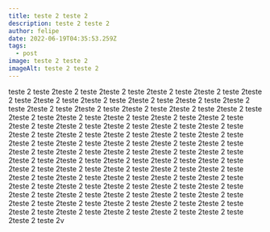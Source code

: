 ```yaml
---
title: teste 2 teste 2
description: teste 2 teste 2
author: felipe
date: 2022-06-19T04:35:53.259Z
tags:
  - post
image: teste 2 teste 2
imageAlt: teste 2 teste 2
---
```

teste 2 teste 2teste 2 teste 2teste 2 teste 2teste 2 teste 2teste 2 teste 2teste 2 teste 2teste 2 teste 2teste 2 teste 2teste 2 teste 2teste 2 teste 2teste 2 teste 2teste 2 teste 2teste 2 teste 2teste 2 teste 2teste 2 teste 2teste 2 teste 2teste 2 teste 2teste 2 teste 2teste 2 teste 2teste 2 teste 2teste 2 teste 2teste 2 teste 2teste 2 teste 2teste 2 teste 2teste 2 teste 2teste 2 teste 2teste 2 teste 2teste 2 teste 2teste 2 teste 2teste 2 teste 2teste 2 teste 2teste 2 teste 2teste 2 teste 2teste 2 teste 2teste 2 teste 2teste 2 teste 2teste 2 teste 2teste 2 teste 2teste 2 teste 2teste 2 teste 2teste 2 teste 2teste 2 teste 2teste 2 teste 2teste 2 teste 2teste 2 teste 2teste 2 teste 2teste 2 teste 2teste 2 teste 2teste 2 teste 2teste 2 teste 2teste 2 teste 2teste 2 teste 2teste 2 teste 2teste 2 teste 2teste 2 teste 2teste 2 teste 2teste 2 teste 2teste 2 teste 2teste 2 teste 2teste 2 teste 2teste 2 teste 2teste 2 teste 2teste 2 teste 2teste 2 teste 2teste 2 teste 2teste 2 teste 2teste 2 teste 2teste 2 teste 2teste 2 teste 2teste 2 teste 2teste 2 teste 2teste 2 teste 2teste 2 teste 2teste 2 teste 2teste 2 teste 2teste 2 teste 2teste 2 teste 2v